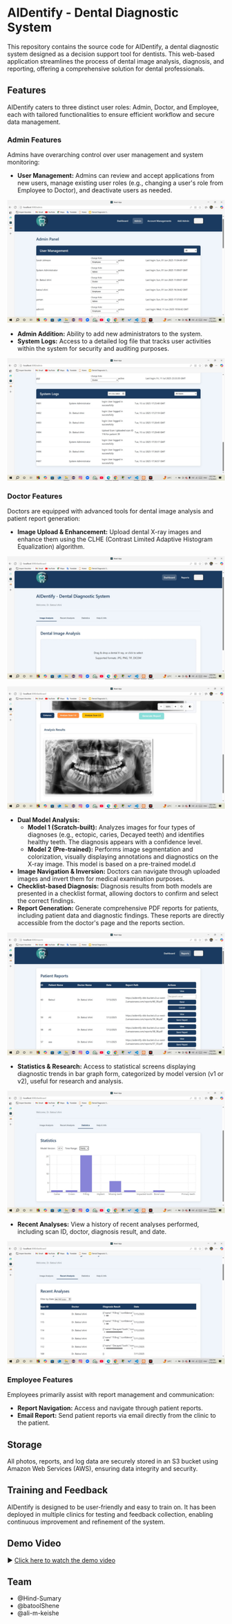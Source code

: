 # AIDentify - Dental Diagnostic System

This repository contains the source code for AIDentify, a dental diagnostic system designed as a decision support tool for dentists. This web-based application streamlines the process of dental image analysis, diagnosis, and reporting, offering a comprehensive solution for dental professionals.




## Features

AIDentify caters to three distinct user roles: Admin, Doctor, and Employee, each with tailored functionalities to ensure efficient workflow and secure data management.

### Admin Features

Admins have overarching control over user management and system monitoring:

- **User Management:** Admins can review and accept applications from new users, manage existing user roles (e.g., changing a user's role from Employee to Doctor), and deactivate users as needed.

![Role Management Admin](/Images/roleManagementAdmin.jpeg)

- **Admin Addition:** Ability to add new administrators to the system.
- **System Logs:** Access to a detailed log file that tracks user activities within the system for security and auditing purposes.

![Log Display for Admin](/Images/logDisplayForAdmin.jpeg)

### Doctor Features

Doctors are equipped with advanced tools for dental image analysis and patient report generation:

- **Image Upload & Enhancement:** Upload dental X-ray images and enhance them using the CLHE (Contrast Limited Adaptive Histogram Equalization) algorithm.

![Main Screen Doctor](/Images/mainScreenDoctor.jpeg)

![Enhancement Screen](/Images/Enhancment.jpeg)

- **Dual Model Analysis:**
    - **Model 1 (Scratch-built):** Analyzes images for four types of diagnoses (e.g., ectopic, caries, Decayed teeth) and identifies healthy teeth. The diagnosis appears with a confidence level.
    - **Model 2 (Pre-trained):** Performs image segmentation and colorization, visually displaying annotations and diagnostics on the X-ray image. This model is based on a pre-trained model.d
- **Image Navigation & Inversion:** Doctors can navigate through uploaded images and invert them for medical examination purposes.
- **Checklist-based Diagnosis:** Diagnosis results from both models are presented in a checklist format, allowing doctors to confirm and select the correct findings.
- **Report Generation:** Generate comprehensive PDF reports for patients, including patient data and diagnostic findings. These reports are directly accessible from the doctor's page and the reports section.
  
![Report Management Doctor & Employee](/Images/reportManagementDoctor&Employee.jpeg)

- **Statistics & Research:** Access to statistical screens displaying diagnostic trends in bar graph form, categorized by model version (v1 or v2), useful for research and analysis.

![Statistics Screen](/Images/statisticsScreen.jpeg)

- **Recent Analyses:** View a history of recent analyses performed, including scan ID, doctor, diagnosis result, and date.

![Recent Analysis Screen](/Images/RecentAnalysisScreen.jpeg)

### Employee Features

Employees primarily assist with report management and communication:

- **Report Navigation:** Access and navigate through patient reports.
- **Email Report:** Send patient reports via email directly from the clinic to the patient.




## Storage

All photos, reports, and log data are securely stored in an S3 bucket using Amazon Web Services (AWS), ensuring data integrity and security.

## Training and Feedback

AIDentify is designed to be user-friendly and easy to train on. It has been deployed in multiple clinics for testing and feedback collection, enabling continuous improvement and refinement of the system.




## Demo Video

▶️ [Click here to watch the demo video](https://github.com/your-username/your-repo-name/raw/main/Images/demoVideo.mp4)


## Team

- @Hind-Sumary
- @batoolShene
- @ali-m-keishe
